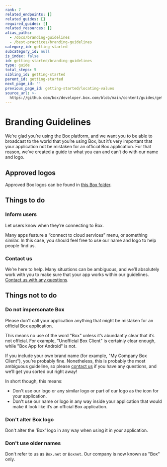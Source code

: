 ```yaml
---
rank: 7
related_endpoints: []
related_guides: []
required_guides: []
related_resources: []
alias_paths:
  - /docs/branding-guidelines
  - /best-practices/branding-guidelines
category_id: getting-started
subcategory_id: null
is_index: false
id: getting-started/branding-guidelines
type: guide
total_steps: 5
sibling_id: getting-started
parent_id: getting-started
next_page_id: ''
previous_page_id: getting-started/locating-values
source_url: >-
  https://github.com/box/developer.box.com/blob/main/content/guides/getting-started/branding-guidelines.md
---
```

# Branding Guidelines

We’re glad you’re using the Box platform, and we want you to be able to
broadcast to the world that you’re using Box, but it’s very important that your
application not be mistaken for an official Box application. For that reason,
we’ve created a guide to what you can and can’t do with our name and
logo.

## Approved logos

Approved Box logos can be found in [this Box folder][logos].

## Things to do

### Inform users

Let users know when they’re connecting to Box.

Many apps feature a “connect to cloud services” menu, or something similar. In
this case, you should feel free to use our name and logo to help people find us.

### Contact us

We’re here to help. Many situations can be ambiguous, and we’ll absolutely work
with you to make sure that your app works within our guidelines. [Contact
us with any questions][contact].

## Things not to do

### Do not impersonate Box

Please don't call your application anything that might be mistaken for an
official Box application.

This means no use of the word "Box" unless it’s abundantly clear that it’s not
official. For example, "Unofficial Box Client" is certainly clear enough, while
"Box App for Android" is not.

If you include your own brand name (for example,
"My Company Box Client"), you’re probably fine. Nonetheless, this is probably the
most ambiguous guideline, so please [contact us][contact] if you have any
questions, and we’ll get you sorted out right away!

In short though, this means:

* Don't use our logo or any similar logo or part of our logo as the icon for your
  application.
* Don't use our name or logo in any way inside your application that would make
  it look like it’s an official Box application.

### Don't alter Box logo

Don't alter the 'Box' logo in any way when using it in your application.

### Don't use older names

Don't refer to us as `Box.net` or `Boxnet`. Our company is now known as
"Box" only.

[logos]: https://cloud.box.com/s/v1yn0eyqpxx657brrgcn
[contact]: https://community.box.com/t5/custom/page/page-id/submit_api_questionaire